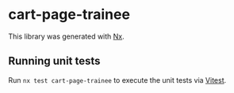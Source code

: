 # cart-page-trainee

This library was generated with [Nx](https://nx.dev).

## Running unit tests

Run `nx test cart-page-trainee` to execute the unit tests via [Vitest](https://vitest.dev/).
